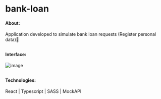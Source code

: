 # bank-loan

#### About: 
Application developed to simulate bank loan requests (Register personal data)🏦

## 

#### Interface: 

![image](https://user-images.githubusercontent.com/66935004/184178741-b8329d81-1f3d-4e0f-a5d7-8d37069adff9.png)

## 

#### Technologies:

React | Typescript | SASS | MockAPI
